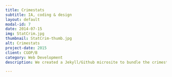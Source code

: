```yaml
---
title: Crimestats
subtitle: IA, coding & design
layout: default
modal-id: 7
date: 2014-07-15
img: StatCrim.jpg
thumbnail: StatCrim-thumb.jpg
alt: Crimestats
project-date: 2015
client: CGOP/B
category: Web Development
description: We created a Jekyll/Github microsite to bundle the crimestats. It makes it easier for journalists to retrieve the data. 

---
```

